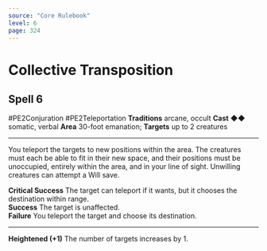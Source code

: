 ```yaml
---
source: "Core Rulebook"
level: 6
page: 324
---
```


# Collective Transposition 
## Spell 6
#PE2Conjuration #PE2Teleportation 
**Traditions** arcane, occult
**Cast** ◆◆ somatic, verbal
**Area** 30-foot emanation; **Targets** up to 2 creatures

-----
You teleport the targets to new positions within the area. The creatures must each be able to fit in their new space, and their positions must be unoccupied, entirely within the area, and in your line of sight. Unwilling creatures can attempt a Will save. 

**Critical Success** The target can teleport if it wants, but it chooses the destination within range.  
**Success** The target is unaffected.  
**Failure** You teleport the target and choose its destination. 

---
**Heightened (+1)** The number of targets increases by 1.